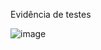 Evidência de testes

![image](https://user-images.githubusercontent.com/34581188/117555902-9dae4380-b039-11eb-8625-abad2f1d1829.png)
